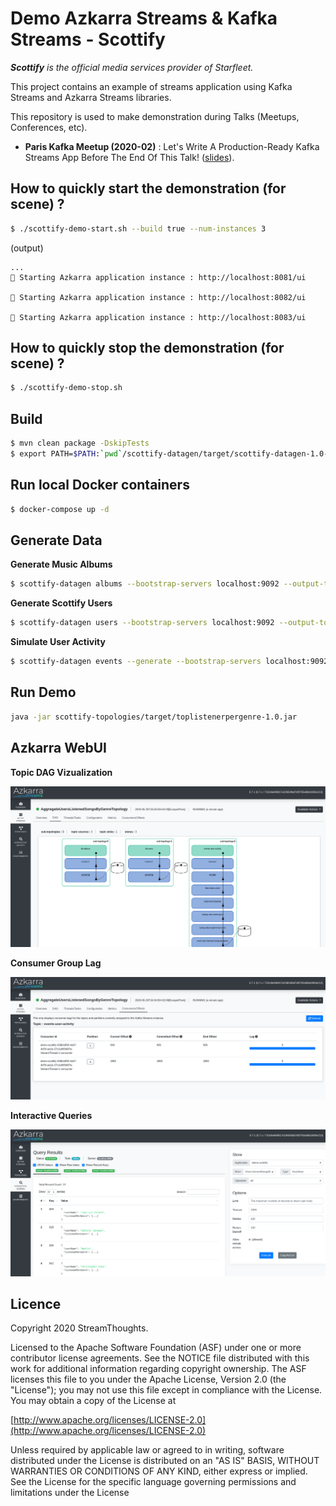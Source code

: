 # Demo Azkarra Streams & Kafka Streams - Scottify

***Scottify** is the official media services provider of Starfleet.*

This project contains an example of streams application using Kafka Streams and Azkarra Streams libraries.

This repository is used to make demonstration during Talks (Meetups, Conferences, etc).

 * **Paris Kafka Meetup (2020-02)** : Let's Write A Production-Ready Kafka Streams App Before The End Of This Talk! ([slides](https://speakerdeck.com/fhussonnois/lets-write-a-production-ready-kafka-streams-app-before-the-end-of-this-talk)).

## How to quickly start the demonstration (for scene) ?

```bash
$ ./scottify-demo-start.sh --build true --num-instances 3
```

(output)
```
...
🚀 Starting Azkarra application instance : http://localhost:8081/ui

🚀 Starting Azkarra application instance : http://localhost:8082/ui

🚀 Starting Azkarra application instance : http://localhost:8083/ui
```

## How to quickly stop the demonstration (for scene) ?

```bash
$ ./scottify-demo-stop.sh
```

## Build

```bash
$ mvn clean package -DskipTests
$ export PATH=$PATH:`pwd`/scottify-datagen/target/scottify-datagen-1.0-dist/scottify-datagen/bin/
```

## Run local Docker containers

```bash
$ docker-compose up -d
```

## Generate Data

**Generate Music Albums**
```bash
$ scottify-datagen albums --bootstrap-servers localhost:9092 --output-topic db-albums --generate
```

**Generate Scottify Users**
```bash
$ scottify-datagen users --bootstrap-servers localhost:9092 --output-topic db-users --generate
```

**Simulate User Activity**
```bash
$ scottify-datagen events --generate --bootstrap-servers localhost:9092 --output-topic event-user-activity --interval-ms 500
```

## Run Demo

```bash
java -jar scottify-topologies/target/toplistenerpergenre-1.0.jar
```

## Azkarra WebUI


**Topic DAG Vizualization**

![Azkarra UI DAG](./static/screen-azkarra-ui-dag.png)

**Consumer Group Lag**

![Azkarra UI DAG](./static/screen-azkarra-ui-lag.png)

**Interactive Queries**

![Azkarra UI DAG](./static/screen-azkarra-ui-query.png)



## Licence

Copyright 2020 StreamThoughts.

Licensed to the Apache Software Foundation (ASF) under one or more contributor license agreements. See the NOTICE file distributed with this work for additional information regarding copyright ownership. The ASF licenses this file to you under the Apache License, Version 2.0 (the "License"); you may not use this file except in compliance with the License. You may obtain a copy of the License at

[http://www.apache.org/licenses/LICENSE-2.0](http://www.apache.org/licenses/LICENSE-2.0)

Unless required by applicable law or agreed to in writing, software distributed under the License is distributed on an "AS IS" BASIS, WITHOUT WARRANTIES OR CONDITIONS OF ANY KIND, either express or implied. See the License for the specific language governing permissions and limitations under the License


